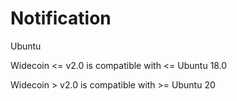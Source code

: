 # Notification

Ubuntu

Widecoin <= v2.0 is compatible with <= Ubuntu 18.0

Widecoin > v2.0 is compatible with >= Ubuntu 20
